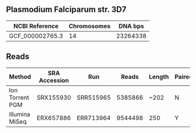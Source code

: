 ## Plasmodium Falciparum str. 3D7

| NCBI Reference  | Chromosomes | DNA bps  |
| --------------- | ----------- | -------- |
| GCF_000002765.3 | 14          | 23264338 |

## Reads

|      Method     | SRA Accession |    Run    |  Reads  | Length | Paired? | SNPs |
|-----------------|---------------|-----------|---------|--------|---------|------|
| Ion Torrent PGM | SRX155930     | SRR515965 | 5385866 | ~202   | N       | 3692 |
| Illumina MiSeq  | ERX657886     | ERR713964 | 9544498 | 250    | Y       | 2527 |



